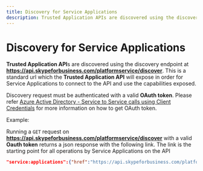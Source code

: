 ```yaml
---
title: Discovery for Service Applications
description: Trusted Application APIs are discovered using the discovery endpoint.
---
```


# Discovery for Service Applications

 
**Trusted Application API**s are discovered using the discovery endpoint at **https://api.skypeforbusiness.com/platformservice/discover**.
This is a standard url which the **Trusted Application API** will expose in order for Service Applications to connect to the API and use the capabilities exposed. 

Discovery request must be authenticated with a valid **OAuth token**. Please refer [Azure Active Directory - Service to Service calls using Client Credentials](./AADS2S.md) for more information on how to get OAuth token.

 

Example:

Running a `GET` request on **https://api.skypeforbusiness.com/platformservice/discover** with a valid **Oauth token** returns a json response with the following link. The link is the starting point for all operations by Service Applications on the API

```json
"service:applications":{"href":"https://api.skypeforbusiness.com/platformService/v1/applications"}
```


 